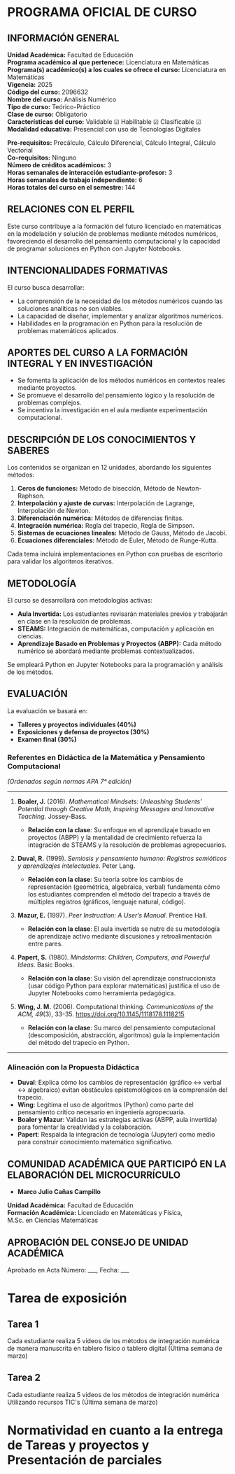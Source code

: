 # PROGRAMA OFICIAL DE CURSO

## INFORMACIÓN GENERAL

**Unidad Académica:** Facultad de Educación  
**Programa académico al que pertenece:** Licenciatura en Matemáticas  
**Programa(s) académico(s) a los cuales se ofrece el curso:** Licenciatura en Matemáticas  
**Vigencia:** 2025  
**Código del curso:** 2096632  
**Nombre del curso:** Análisis Numérico  
**Tipo de curso:** Teórico-Práctico  
**Clase de curso:** Obligatorio  
**Características del curso:** Validable ☑ Habilitable ☑ Clasificable ☑  
**Modalidad educativa:** Presencial con uso de Tecnologías Digitales  

**Pre-requisitos:** Precálculo, Cálculo Diferencial, Cálculo Integral, Cálculo Vectorial  
**Co-requisitos:** Ninguno  
**Número de créditos académicos:** 3  
**Horas semanales de interacción estudiante-profesor:** 3  
**Horas semanales de trabajo independiente:** 6  
**Horas totales del curso en el semestre:** 144  

## RELACIONES CON EL PERFIL
Este curso contribuye a la formación del futuro licenciado en matemáticas en la modelación y solución de problemas mediante métodos numéricos, favoreciendo el desarrollo del pensamiento computacional y la capacidad de programar soluciones en Python con Jupyter Notebooks.

## INTENCIONALIDADES FORMATIVAS
El curso busca desarrollar:
- La comprensión de la necesidad de los métodos numéricos cuando las soluciones analíticas no son viables.
- La capacidad de diseñar, implementar y analizar algoritmos numéricos.
- Habilidades en la programación en Python para la resolución de problemas matemáticos aplicados.

## APORTES DEL CURSO A LA FORMACIÓN INTEGRAL Y EN INVESTIGACIÓN
- Se fomenta la aplicación de los métodos numéricos en contextos reales mediante proyectos.
- Se promueve el desarrollo del pensamiento lógico y la resolución de problemas complejos.
- Se incentiva la investigación en el aula mediante experimentación computacional.

## DESCRIPCIÓN DE LOS CONOCIMIENTOS Y SABERES
Los contenidos se organizan en 12 unidades, abordando los siguientes métodos:

1. **Ceros de funciones:** Método de bisección, Método de Newton-Raphson.  
2. **Interpolación y ajuste de curvas:** Interpolación de Lagrange, Interpolación de Newton.  
3. **Diferenciación numérica:** Métodos de diferencias finitas.  
4. **Integración numérica:** Regla del trapecio, Regla de Simpson.  
5. **Sistemas de ecuaciones lineales:** Método de Gauss, Método de Jacobi.  
6. **Ecuaciones diferenciales:** Método de Euler, Método de Runge-Kutta.

Cada tema incluirá implementaciones en Python con pruebas de escritorio para validar los algoritmos iterativos.

## METODOLOGÍA
El curso se desarrollará con metodologías activas:
- **Aula Invertida:** Los estudiantes revisarán materiales previos y trabajarán en clase en la resolución de problemas.
- **STEAMS:** Integración de matemáticas, computación y aplicación en ciencias.
- **Aprendizaje Basado en Problemas y Proyectos (ABPP):** Cada método numérico se abordará mediante problemas contextualizados.

Se empleará Python en Jupyter Notebooks para la programación y análisis de los métodos.

## EVALUACIÓN
La evaluación se basará en:
- **Talleres y proyectos individuales (40%)**
- **Exposiciones y defensa de proyectos (30%)**
- **Examen final (30%)**

### **Referentes en Didáctica de la Matemática y Pensamiento Computacional**  
*(Ordenados según normas APA 7ᵃ edición)*  

---

1. **Boaler, J.** (2016). *Mathematical Mindsets: Unleashing Students’ Potential through Creative Math, Inspiring Messages and Innovative Teaching*. Jossey-Bass.  
   - **Relación con la clase**: Su enfoque en el aprendizaje basado en proyectos (ABPP) y la mentalidad de crecimiento refuerza la integración de STEAMS y la resolución de problemas agropecuarios.  

2. **Duval, R.** (1999). *Semiosis y pensamiento humano: Registros semióticos y aprendizajes intelectuales*. Peter Lang.  
   - **Relación con la clase**: Su teoría sobre los cambios de representación (geométrica, algebraica, verbal) fundamenta cómo los estudiantes comprenden el método del trapecio a través de múltiples registros (gráficos, lenguaje natural, código).  

3. **Mazur, E.** (1997). *Peer Instruction: A User’s Manual*. Prentice Hall.  
   - **Relación con la clase**: El aula invertida se nutre de su metodología de aprendizaje activo mediante discusiones y retroalimentación entre pares.  

4. **Papert, S.** (1980). *Mindstorms: Children, Computers, and Powerful Ideas*. Basic Books.  
   - **Relación con la clase**: Su visión del aprendizaje construccionista (usar código Python para explorar matemáticas) justifica el uso de Jupyter Notebooks como herramienta pedagógica.  

5. **Wing, J. M.** (2006). Computational thinking. *Communications of the ACM, 49*(3), 33-35. https://doi.org/10.1145/1118178.1118215  
   - **Relación con la clase**: Su marco del pensamiento computacional (descomposición, abstracción, algoritmos) guía la implementación del método del trapecio en Python.  

---

### **Alineación con la Propuesta Didáctica**  
- **Duval**: Explica cómo los cambios de representación (gráfico ↔ verbal ↔ algebraico) evitan obstáculos epistemológicos en la comprensión del trapecio.  
- **Wing**: Legitima el uso de algoritmos (Python) como parte del pensamiento crítico necesario en ingeniería agropecuaria.  
- **Boaler y Mazur**: Validan las estrategias activas (ABPP, aula invertida) para fomentar la creatividad y la colaboración.  
- **Papert**: Respalda la integración de tecnología (Jupyter) como medio para construir conocimiento matemático significativo.  


## COMUNIDAD ACADÉMICA QUE PARTICIPÓ EN LA ELABORACIÓN DEL MICROCURRÍCULO
- **Marco Julio Cañas Campillo**
   
**Unidad Académica:** Facultad de Educación  
**Formación Académica:** Licenciado en Matemáticas y Física,  
  M.Sc. en Ciencias Matemáticas  

## APROBACIÓN DEL CONSEJO DE UNIDAD ACADÉMICA
Aprobado en Acta Número: ___, Fecha: ___



  
  
# Tarea de exposición   

## Tarea 1
Cada estudiante realiza 5 videos de los métodos de integración numérica de manera manuscrita en tablero físico o tablero digital  (Última semana de marzo)   

## Tarea 2
Cada estudiante realiza 5 videos de los métodos de integración numérica Utilizando recursos TIC's  (Última semana de marzo)     


# Normatividad en cuanto a la entrega de Tareas y proyectos y Presentación de parciales  






